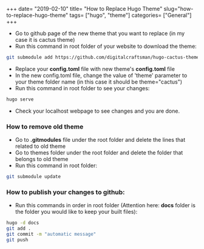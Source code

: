 +++
date= "2019-02-10"
title= "How to Replace Hugo Theme"
slug="how-to-replace-hugo-theme"
tags= ["hugo", "theme"]
categories= ["General"]
+++

- Go to github page of the new theme that you want to replace (in my case it is cactus theme)
- Run this command in root folder of your website to download the theme:

```bash
git submodule add https://github.com/digitalcraftsman/hugo-cactus-theme.git themes/cactus
```

- Replace your **config.toml** file with new theme's **config.toml** file
- In the new config.toml file, change the value of 'theme' parameter to your theme folder name (in this case it should be theme="cactus")
- Run this command in root folder to see your changes:

```bash
hugo serve
```

- Check your localhost webpage to see changes and you are done.

### How to remove old theme
- Go to **.gitmodules** file under the root folder and delete the lines that related to old theme
- Go to themes folder under the root folder and delete the folder that belongs to old theme
- Run this command in root folder:

```bash
git submodule update
```

### How to publish your changes to github: 
- Run this commands in order in root folder (Attention here: **docs** folder is the folder you would like to keep your built files):

```bash
hugo -d docs
git add .
git commit -m "automatic message"
git push
```